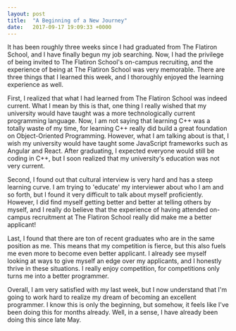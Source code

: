 ```yaml
---
layout: post
title:  "A Beginning of a New Journey"
date:   2017-09-17 19:09:33 +0000
---
```



It has been roughly three weeks since I had graduated from The Flatiron School, and I have finally begun my job searching.  Now, I had the privilege of being invited to The Flatiron School's on-campus recruiting, and the experience of being at The Flatiron School was very memorable.  There are three things that I learned this week, and I thoroughly enjoyed the learning experience as well.

First, I realized that what I had learned from The Flatiron School was indeed current.  What I mean by this is that, one thing I really wished that my university would have taught was a more technologically current programming language.  Now, I am not saying that learning C++ was a totally waste of my time, for learning C++ really did build a great foundation on Object-Oriented Programming.  However, what I am talking about is that, I wish my university would have taught some JavaScript frameworks such as Angular and React.  After graduating, I expected everyone would still be coding in C++, but I soon realized that my university's education was not very current.  

Second, I found out that cultural interview is very hard and has a steep learning curve.  I am trying to 'educate' my interviewer about who I am and so forth, but I found it very difficult to talk about myself proficiently.  However, I did find myself getting better and better at telling others by myself, and I really do believe that the experience of having attended on-campus recruitment at The Flatiron School really did make me a better applicant!

Last, I found that there are ton of recent graduates who are in the same position as me.  This means that my competition is fierce, but this also fuels me even more to become even better applicant.  I already see myself looking at ways to give myself an edge over my applicants, and I honestly thrive in these situations.  I really enjoy competition, for competitions only turns me into a better programmer.

Overall, I am very satisfied with my last week, but I now understand that I'm going to work hard to realize my dream of becoming an excellent programmer.  I know this is only the beginning, but somehow, it feels like I've been doing this for months already.  Well, in a sense, I have already been doing this since late May.
